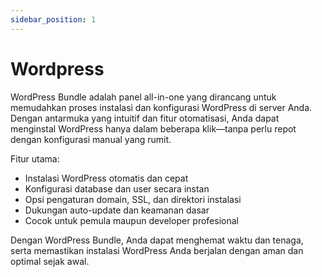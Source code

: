 ```yaml
---
sidebar_position: 1
---
```


# Wordpress

WordPress Bundle adalah panel all-in-one yang dirancang untuk memudahkan proses instalasi dan konfigurasi WordPress di server Anda. Dengan antarmuka yang intuitif dan fitur otomatisasi, Anda dapat menginstal WordPress hanya dalam beberapa klik—tanpa perlu repot dengan konfigurasi manual yang rumit.

Fitur utama:
- Instalasi WordPress otomatis dan cepat
- Konfigurasi database dan user secara instan
- Opsi pengaturan domain, SSL, dan direktori instalasi
- Dukungan auto-update dan keamanan dasar
- Cocok untuk pemula maupun developer profesional

Dengan WordPress Bundle, Anda dapat menghemat waktu dan tenaga, serta memastikan instalasi WordPress Anda berjalan dengan aman dan optimal sejak awal.